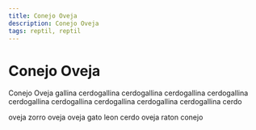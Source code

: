 ```yaml
---
title: Conejo Oveja
description: Conejo Oveja
tags: reptil, reptil
---
```


# Conejo Oveja

Conejo Oveja gallina cerdogallina cerdogallina cerdogallina cerdogallina cerdogallina cerdogallina cerdogallina cerdogallina cerdogallina cerdo

oveja zorro oveja oveja gato leon cerdo oveja raton conejo